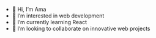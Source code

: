 - 👋 Hi, I’m Ama 
- 👀 I’m interested in web development
- 🌱 I’m currently learning React
- 💞️ I’m looking to collaborate on innovative web projects
<!--- 📫 How to reach me 
- 😄 Pronouns: 
- ⚡ Fun fact: ...-->

<!---
Ama-19/Ama-19 is a ✨ special ✨ repository because its `README.md` (this file) appears on your GitHub profile.
You can click the Preview link to take a look at your changes.
--->
